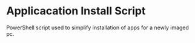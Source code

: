 # Applicacation Install Script

PowerShell script used to simplify installation of apps for a newly imaged pc.
